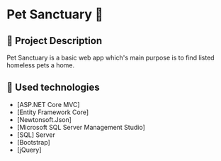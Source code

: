 # Pet Sanctuary 🐾

## :pencil: Project Description 
Pet Sanctuary is a basic web app which's main purpose is to find listed homeless pets a home.
## :hammer: Used technologies
* [ASP.NET Core MVC]
* [Entity Framework Core]
* [Newtonsoft.Json]
* [Microsoft SQL Server Management Studio]
* [SQL] Server
* [Bootstrap]
* [jQuery]
